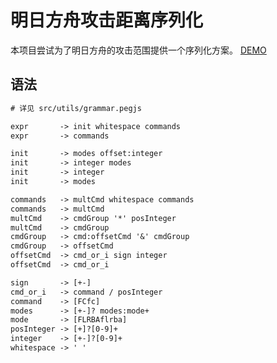# 明日方舟攻击距离序列化

本项目尝试为了明日方舟的攻击范围提供一个序列化方案。
[DEMO](https://sigusr97.github.io/arknights-attack-range/)

## 语法

```txt
# 详见 src/utils/grammar.pegjs

expr       -> init whitespace commands
expr       -> commands

init       -> modes offset:integer
init       -> integer modes
init       -> integer
init       -> modes

commands   -> multCmd whitespace commands
commands   -> multCmd
multCmd    -> cmdGroup '*' posInteger
multCmd    -> cmdGroup
cmdGroup   -> cmd:offsetCmd '&' cmdGroup
cmdGroup   -> offsetCmd
offsetCmd  -> cmd_or_i sign integer
offsetCmd  -> cmd_or_i

sign       -> [+-]
cmd_or_i   -> command / posInteger
command    -> [FCfc]
modes      -> [+-]? modes:mode+
mode       -> [FLRBAflrba]
posInteger -> [+]?[0-9]+
integer    -> [+-]?[0-9]+
whitespace -> ' '
```
